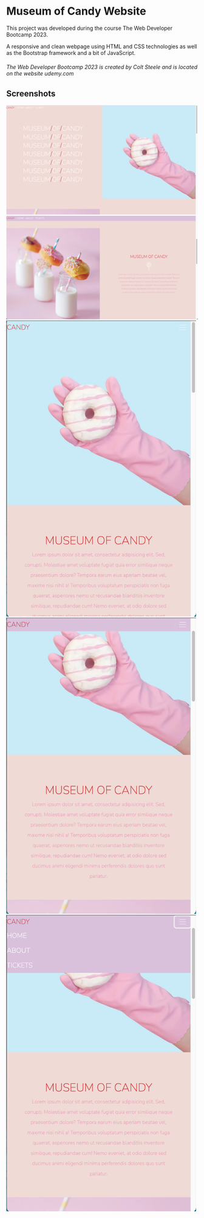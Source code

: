 # Museum of Candy Website

This project was developed during the course The Web Developer Bootcamp 2023.

A responsive and clean webpage using HTML and CSS technologies as well as the Bootstrap framework and a bit of JavaScript.

###### The Web Developer Bootcamp 2023 is created by Colt Steele and is located on the website udemy.com

## Screenshots

<img width= 700em; src="/imgs/Widescreen.png" alt="Widescreen in top page">

<img width= 700em; src="/imgs/Widescreen%20scrolled.png" alt="Widescreen scrolled page">

<img width= 500em; src="/imgs/Mobile-Top.png" alt="Mobile with Navbar collapsed">

<img width= 500em; src="/imgs/Mobile-scrolled.png" alt="Mobile with scrolled page">

<img width= 500em; src="/imgs/Mobile-Navbar.png" alt="Navbar expanded">


